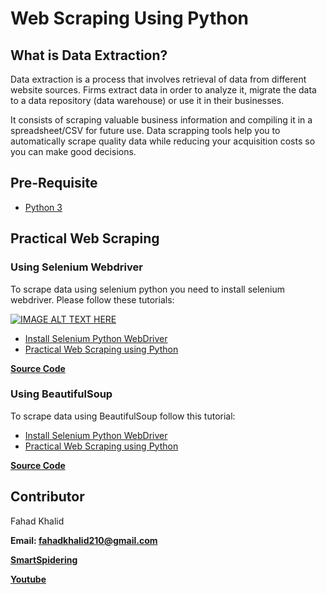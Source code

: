 # Web Scraping Using Python

## What is Data Extraction?
Data extraction is a process that involves retrieval of data from different website sources. Firms extract data in order to analyze it, migrate the data to a data repository (data warehouse) or use it in their businesses.

It consists of scraping valuable business information and compiling it in a spreadsheet/CSV for future use. Data scrapping tools help you to automatically scrape quality data while reducing your acquisition costs so you can make good decisions.

## Pre-Requisite
* [Python 3](https://www.blog.smartspidering.com/how-to-install-python/)

## Practical Web Scraping

### Using Selenium Webdriver
To scrape data using selenium python you need to install selenium webdriver. Please follow these tutorials:

[![IMAGE ALT TEXT HERE](http://img.youtube.com/vi/ePMGsFDRrPg/0.jpg)](http://www.youtube.com/watch?v=ePMGsFDRrPg)

* [Install Selenium Python WebDriver](https://www.blog.smartspidering.com/install-selenium-python-webdriver/)
* [Practical Web Scraping using Python](https://www.blog.smartspidering.com/practical-web-scraping-using-python/)

**[Source Code](econpy_final.py)** 

### Using BeautifulSoup
To scrape data using BeautifulSoup follow this tutorial:

* [Install Selenium Python WebDriver](https://www.blog.smartspidering.com/install-selenium-python-webdriver/)
* [Practical Web Scraping using Python](https://www.blog.smartspidering.com/practical-web-scraping-using-python/)

**[Source Code](beautifulsoup_scrapper.py)** 

## Contributor
Fahad Khalid

**Email: fahadkhalid210@gmail.com** 

**[SmartSpidering](https://www.smartspidering.com/)**

**[Youtube](https://www.youtube.com/channel/UCJGvnFtcckNkNlx5E20nZyg)**
